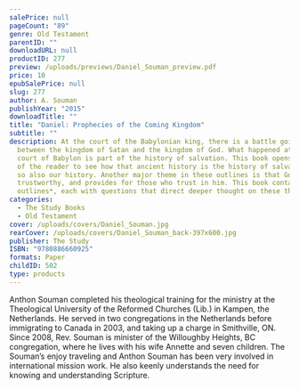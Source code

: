 ```yaml
---
salePrice: null
pageCount: "89"
genre: Old Testament
parentID: ""
downloadURL: null
productID: 277
preview: /uploads/previews/Daniel_Souman_preview.pdf
price: 10
epubSalePrice: null
slug: 277
author: A. Souman
publishYear: "2015"
downloadTitle: ""
title: "Daniel: Prophecies of the Coming Kingdom"
subtitle: ""
description: At the court of the Babylonian king, there is a battle going on
  between the kingdom of Satan and the kingdom of God. What happened at the
  court of Babylon is part of the history of salvation. This book opens the eyes
  of the reader to see how that ancient history is the history of salvation, and
  so also our history. Another major theme in these outlines is that God is
  trustworthy, and provides for those who trust in him. This book contains *12
  outlines*, each with questions that direct deeper thought on these themes.
categories:
  - The Study Books
  - Old Testament
cover: /uploads/covers/Daniel_Souman.jpg
rearCover: /uploads/covers/Daniel_Souman_back-397x600.jpg
publisher: The Study
ISBN: "9780886660925"
formats: Paper
childID: 502
type: products
---
```

Anthon Souman completed his theological training for the ministry at the Theological University of the Reformed Churches (Lib.) in Kampen, the Netherlands. He served in two congregations in the Netherlands before immigrating to Canada in 2003, and taking up a charge in Smithville, ON. Since 2008, Rev. Souman is minister of the Willoughby Heights, BC congregation, where he lives with his wife Annette and seven children. The Soumanʼs enjoy traveling and Anthon Souman has been very involved in international mission work. He also keenly understands the need for knowing and understanding Scripture.
